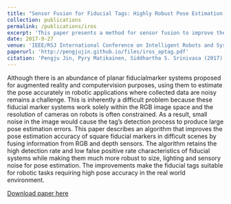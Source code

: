 ```yaml
---
title: "Sensor Fusion for Fiducial Tags: Highly Robust Pose Estimation from Single Frame RGBD"
collection: publications
permalink: /publications/iros
excerpt: 'This paper presents a method for sensor fusion to improve the robustness of pose estimation for fiducial tags.'
date: 2017-9-27
venue: 'IEEE/RSJ International Conference on Intelligent Robots and Systems'
paperurl: 'http://pengjujin.github.io/files/iros_aptag.pdf'
citation: 'Pengju Jin, Pyry Matikainen, Siddhartha S. Srinivasa (2017). &quot; Sensor Fusion for Fiducial Tags: Highly Robust Pose Estimation from Single Frame RGBD. &quot; <i>IEEE/RSJ International Conference on Intelligent Robots and Systems</i>.'
---
```


Although there is an abundance of planar fiducialmarker
systems proposed for augmented reality and computervision
purposes, using them to estimate the pose accurately in
robotic applications where collected data are noisy remains a
challenge. This is inherently a difficult problem because these
fiducial marker systems work solely within the RGB image space
and the resolution of cameras on robots is often constrained. As
a result, small noise in the image would cause the tag’s detection
process to produce large pose estimation errors.
This paper describes an algorithm that improves the pose
estimation accuracy of square fiducial markers in difficult
scenes by fusing information from RGB and depth sensors.
The algorithm retains the high detection rate and low false
positive rate characteristics of fiducial systems while making
them much more robust to size, lighting and sensory noise
for pose estimation. The improvements make the fiducial tags
suitable for robotic tasks requiring high pose accuracy in the
real world environment.

[Download paper here](http://pengjujin.github.io/files/iros_aptag.pdf)

<!-- Recommended citation: Your Name, You. (2009). "Paper Title Number 1." <i>Journal 1</i>. 1(1). -->